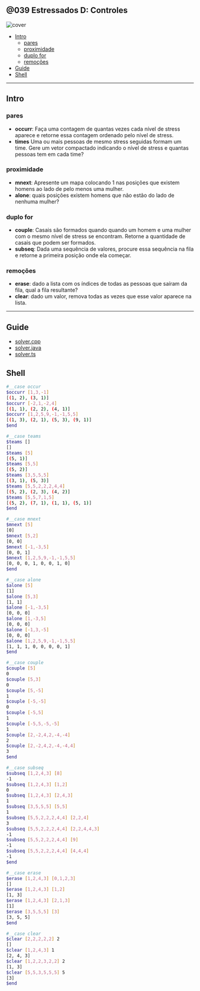 ## @039 Estressados D: Controles

![cover](https://github.com/qxcodepoo/arcade/blob/master/base/039/cover.jpg)

<!-- toc -->
- [Intro](#intro)
  - [pares](#pares)
  - [proximidade](#proximidade)
  - [duplo for](#duplo-for)
  - [remoções](#remoções)
- [Guide](#guide)
- [Shell](#shell)
<!-- toc -->

***

## Intro

### pares

- **occurr**: Faça uma contagem de quantas vezes cada nível de stress aparece e retorne essa contagem ordenado pelo nível de stress.
- **times** Uma ou mais pessoas de mesmo stress seguidas formam um time. Gere um vetor compactado indicando o nível de stress e quantas pessoas tem em cada time?

### proximidade

- **mnext**: Apresente um mapa colocando 1 nas posições que existem homens ao lado de pelo menos uma mulher.
- **alone**: quais posições existem homens que não estão do lado de nenhuma mulher?

### duplo for

- **couple**: Casais são formados quando quando um homem e uma mulher com o mesmo nível de stress se encontram. Retorne a quantidade de casais que podem ser formados.
- **subseq**: Dada uma sequência de valores, procure essa sequência na fila e retorne a primeira posição onde ela começar.

### remoções

- **erase**: dado a lista com os índices de todas as pessoas que saíram da fila, qual a fila resultante?
- **clear**: dado um valor, remova todas as vezes que esse valor aparece na lista.

***

## Guide

- [solver.cpp](https://github.com/qxcodepoo/arcade/blob/master/base/039/.cache/draft.cpp)
- [solver.java](https://github.com/qxcodepoo/arcade/blob/master/base/039/.cache/draft.java)
- [solver.ts](https://github.com/qxcodepoo/arcade/blob/master/base/039/.cache/draft.ts)

## Shell

```sh
#__case occur
$occurr [1,3,-1]
[(1, 2), (3, 1)]
$occurr [-2,1,-2,4]
[(1, 1), (2, 2), (4, 1)]
$occurr [1,2,5,9,-1,-1,5,5]
[(1, 3), (2, 1), (5, 3), (9, 1)]
$end
```

```sh
#__case teams
$teams []
[]
$teams [5]
[(5, 1)]
$teams [5,5]
[(5, 2)]
$teams [3,5,5,5]
[(3, 1), (5, 3)]
$teams [5,5,2,2,2,4,4]
[(5, 2), (2, 3), (4, 2)]
$teams [5,5,7,1,5]
[(5, 2), (7, 1), (1, 1), (5, 1)]
$end
```

```sh
#__case mnext
$mnext [5]
[0]
$mnext [5,2]
[0, 0]
$mnext [-1,-3,5]
[0, 0, 1]
$mnext [1,2,5,9,-1,-1,5,5]
[0, 0, 0, 1, 0, 0, 1, 0]
$end
```

```sh
#__case alone
$alone [5]
[1]
$alone [5,3]
[1, 1]
$alone [-1,-3,5]
[0, 0, 0]
$alone [1,-3,5]
[0, 0, 0]
$alone [-1,3,-5]
[0, 0, 0]
$alone [1,2,5,9,-1,-1,5,5]
[1, 1, 1, 0, 0, 0, 0, 1]
$end
```

```sh
#__case couple
$couple [5]
0
$couple [5,3]
0
$couple [5,-5]
1
$couple [-5,-5]
0
$couple [-5,5]
1
$couple [-5,5,-5,-5]
1
$couple [2,-2,4,2,-4,-4]
2
$couple [2,-2,4,2,-4,-4,4]
3
$end
```

```sh
#__case subseq
$subseq [1,2,4,3] [8]
-1
$subseq [1,2,4,3] [1,2]
0
$subseq [1,2,4,3] [2,4,3]
1
$subseq [3,5,5,5] [5,5]
1
$subseq [5,5,2,2,2,4,4] [2,2,4]
3
$subseq [5,5,2,2,2,4,4] [2,2,4,4,3]
-1
$subseq [5,5,2,2,2,4,4] [9]
-1
$subseq [5,5,2,2,2,4,4] [4,4,4]
-1
$end
```

```sh
#__case erase
$erase [1,2,4,3] [0,1,2,3]
[]
$erase [1,2,4,3] [1,2]
[1, 3]
$erase [1,2,4,3] [2,1,3]
[1]
$erase [3,5,5,5] [3]
[3, 5, 5]
$end
```

```sh
#__case clear
$clear [2,2,2,2,2] 2
[]
$clear [1,2,4,3] 1
[2, 4, 3]
$clear [1,2,2,3,2,2] 2
[1, 3]
$clear [5,5,3,5,5,5] 5
[3]
$end
```
